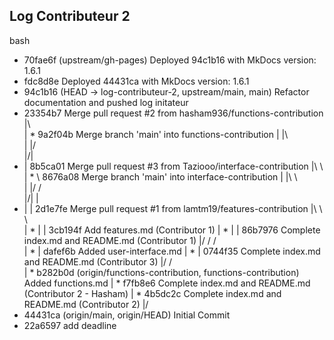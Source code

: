 ## Log Contributeur 2


bash
* 70fae6f (upstream/gh-pages) Deployed 94c1b16 with MkDocs version: 1.6.1
* fdc8d8e Deployed 44431ca with MkDocs version: 1.6.1
* 94c1b16 (HEAD -> log-contributeur-2, upstream/main, main) Refactor documentation and pushed log initateur
*   23354b7 Merge pull request #2 from hasham936/functions-contribution
|\  
| *   9a2f04b Merge branch 'main' into functions-contribution
| |\  
| |/  
|/|   
* |   8b5ca01 Merge pull request #3 from Taziooo/interface-contribution
|\ \  
| * \   8676a08 Merge branch 'main' into interface-contribution
| |\ \  
| |/ /  
|/| |   
* | |   2d1e7fe Merge pull request #1 from lamtm19/features-contribution
|\ \ \  
| * | | 3cb194f Add features.md (Contributor 1)
| * | | 86b7976 Complete index.md and README.md (Contributor 1)
|/ / /  
| * | dafef6b Added user-interface.md
| * | 0744f35 Complete index.md and README.md (Contributor 3)
|/ /  
| * b282b0d (origin/functions-contribution, functions-contribution) Added functions.md
| * f7fb8e6 Complete index.md and README.md (Contributor 2 - Hasham)
| * 4b5dc2c Complete index.md and README.md (Contributor 2)
|/  
* 44431ca (origin/main, origin/HEAD) Initial Commit
* 22a6597 add deadline


